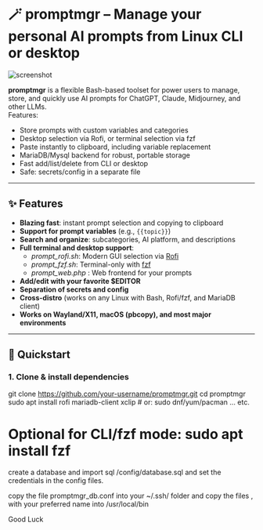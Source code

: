 # 🪄 promptmgr – Manage your personal AI prompts from Linux CLI or desktop

![screenshot](https://raw.githubusercontent.com/your-username/promptmgr/main/.github/promptmgr-preview.png)

**promptmgr** is a flexible Bash-based toolset for power users to manage, store, and quickly use AI prompts for ChatGPT, Claude, Midjourney, and other LLMs.  
Features:
- Store prompts with custom variables and categories
- Desktop selection via Rofi, or terminal selection via fzf
- Paste instantly to clipboard, including variable replacement
- MariaDB/Mysql backend for robust, portable storage
- Fast add/list/delete from CLI or desktop
- Safe: secrets/config in a separate file

---

## ✨ Features

- **Blazing fast**: instant prompt selection and copying to clipboard
- **Support for prompt variables** (e.g., `{{topic}}`)
- **Search and organize**: subcategories, AI platform, and descriptions
- **Full terminal and desktop support**:  
  - *prompt_rofi.sh*: Modern GUI selection via [Rofi](https://github.com/davatorium/rofi)
  - *prompt_fzf.sh*: Terminal-only with [fzf](https://github.com/junegunn/fzf)
  - *prompt_web.php* : Web frontend for your prompts
- **Add/edit with your favorite $EDITOR**
- **Separation of secrets and config**
- **Cross-distro** (works on any Linux with Bash, Rofi/fzf, and MariaDB client)
- **Works on Wayland/X11, macOS (pbcopy), and most major environments**

---

## 🚀 Quickstart

### 1. **Clone & install dependencies**

git clone https://github.com/your-username/promptmgr.git
cd promptmgr
sudo apt install rofi mariadb-client xclip # or: sudo dnf/yum/pacman ... etc.
# Optional for CLI/fzf mode: sudo apt install fzf

create a database and import sql /config/database.sql
and set the credentials in the config files. 

copy the file promptmgr_db.conf into your ~/.ssh/ folder 
and copy the files , with your preferred name into /usr/local/bin 

Good Luck
